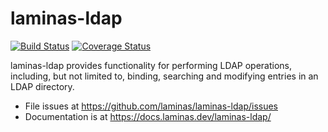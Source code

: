 # laminas-ldap

[![Build Status](https://travis-ci.org/laminas/laminas-ldap.svg?branch=master)](https://travis-ci.org/laminas/laminas-ldap)
[![Coverage Status](https://coveralls.io/repos/laminas/laminas-ldap/badge.svg?branch=master)](https://coveralls.io/r/laminas/laminas-ldap?branch=master)

laminas-ldap provides functionality for performing LDAP operations, including, but
not limited to, binding, searching and modifying entries in an LDAP directory.

- File issues at https://github.com/laminas/laminas-ldap/issues
- Documentation is at https://docs.laminas.dev/laminas-ldap/
